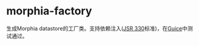 # morphia-factory

生成Morphia datastore的工厂类。支持依赖注入([JSR 330](https://jcp.org/en/jsr/detail?id=330)标准)，在[Guice](https://github.com/google/guice)中测试通过。
